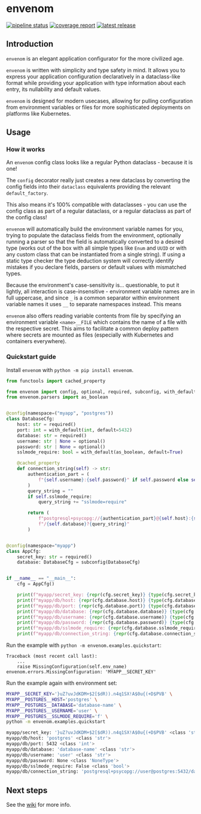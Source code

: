 <!-- `envenom` - an elegant application configurator for the more civilized age
Copyright (C) 2024-  Artur Ciesielski <artur.ciesielski@gmail.com>

This program is free software: you can redistribute it and/or modify
it under the terms of the GNU General Public License as published by
the Free Software Foundation, either version 3 of the License, or
(at your option) any later version.

This program is distributed in the hope that it will be useful,
but WITHOUT ANY WARRANTY; without even the implied warranty of
MERCHANTABILITY or FITNESS FOR A PARTICULAR PURPOSE.  See the
GNU General Public License for more details.

You should have received a copy of the GNU General Public License
along with this program.  If not, see <https://www.gnu.org/licenses/>. -->

# envenom

[![pipeline status](https://gitlab.com/python-arcana/envenom/badges/main/pipeline.svg)](https://gitlab.com/python-arcana/envenom/-/commits/main)
[![coverage report](https://gitlab.com/python-arcana/envenom/badges/main/coverage.svg)](https://gitlab.com/python-arcana/envenom/-/commits/main)
[![latest release](https://gitlab.com/python-arcana/envenom/-/badges/release.svg)](https://gitlab.com/python-arcana/envenom/-/releases)

## Introduction

`envenom` is an elegant application configurator for the more civilized age.

`envenom` is written with simplicity and type safety in mind. It allows
you to express your application configuration declaratively in a dataclass-like
format while providing your application with type information about each entry,
its nullability and default values.

`envenom` is designed for modern usecases, allowing for pulling configuration from
environment variables or files for more sophisticated deployments on platforms
like Kubernetes.

## Usage

### How it works

An `envenom` config class looks like a regular Python dataclass - because it is one!

The `config` decorator really just creates a new dataclass by converting the config
fields into their `dataclass` equivalents providing the relevant `default_factory`.

This also means it's 100% compatible with dataclasses - you can use the config class
as part of a regular dataclass, or a regular dataclass as part of the config class!

`envenom` will automatically build the environment variable names for you, trying to
populate the dataclass fields from the environment, optionally running a parser so that
the field is automatically converted to a desired type (works out of the box with all
simple types like `Enum` and `UUID` or with any custom class that can be instantiated
from a single string). If using a static type checker the type deduction system will
correctly identify mistakes if you declare fields, parsers or default values with
mismatched types.

Because the environment's case-sensitivity is... questionable, to put it lightly,
all interaction is case-insensitive - environment variable names are in full
uppercase, and since `_` is a common separator within environment variable names
it uses `__` to separate namespaces instead. This means

`envenom` also offers reading variable contents from file by specifying an environment
variable `<name>__FILE` which contains the name of a file with the respective secret.
This aims to facilitate a common deploy pattern where secrets are mounted as files
(especially with Kubernetes and containers everywhere).

### Quickstart guide

Install `envenom` with `python -m pip install envenom`.

```python
from functools import cached_property

from envenom import config, optional, required, subconfig, with_default
from envenom.parsers import as_boolean


@config(namespace=("myapp", "postgres"))
class DatabaseCfg:
    host: str = required()
    port: int = with_default(int, default=5432)
    database: str = required()
    username: str | None = optional()
    password: str | None = optional()
    sslmode_require: bool = with_default(as_boolean, default=True)

    @cached_property
    def connection_string(self) -> str:
        authentication_part = (
            f"{self.username}:{self.password}" if self.password else self.username
        )
        query_string = ""
        if self.sslmode_require:
            query_string += "sslmode=require"

        return (
            f"postgresql+psycopg://{authentication_part}@{self.host}:{self.port}"
            f"/{self.database}?{query_string}"
        )


@config(namespace="myapp")
class AppCfg:
    secret_key: str = required()
    database: DatabaseCfg = subconfig(DatabaseCfg)


if __name__ == "__main__":
    cfg = AppCfg()

    print(f"myapp/secret_key: {repr(cfg.secret_key)} {type(cfg.secret_key)}")
    print(f"myapp/db/host: {repr(cfg.database.host)} {type(cfg.database.host)}")
    print(f"myapp/db/port: {repr(cfg.database.port)} {type(cfg.database.port)}")
    print(f"myapp/db/database: {repr(cfg.database.database)} {type(cfg.database.database)}")
    print(f"myapp/db/username: {repr(cfg.database.username)} {type(cfg.database.username)}")
    print(f"myapp/db/password: {repr(cfg.database.password)} {type(cfg.database.password)}")
    print(f"myapp/db/sslmode_require: {repr(cfg.database.sslmode_require)} {type(cfg.database.sslmode_require)}")
    print(f"myapp/db/connection_string: {repr(cfg.database.connection_string)} {type(cfg.database.connection_string)}")
```

Run the example with `python -m envenom.examples.quickstart`:

```
Traceback (most recent call last):
    ...
    raise MissingConfiguration(self.env_name)
envenom.errors.MissingConfiguration: 'MYAPP__SECRET_KEY'
```

Run the example again with environment set:

```bash
MYAPP__SECRET_KEY='}uZ?uvJdKDM+$2[$dR)).n4q1SX!A$0u{(+D$PVB' \
MYAPP__POSTGRES__HOST='postgres' \
MYAPP__POSTGRES__DATABASE='database-name' \
MYAPP__POSTGRES__USERNAME='user' \
MYAPP__POSTGRES__SSLMODE_REQUIRE='f' \
python -m envenom.examples.quickstart
```

```bash
myapp/secret_key: '}uZ?uvJdKDM+$2[$dR)).n4q1SX!A$0u{(+D$PVB' <class 'str'>
myapp/db/host: 'postgres' <class 'str'>
myapp/db/port: 5432 <class 'int'>
myapp/db/database: 'database-name' <class 'str'>
myapp/db/username: 'user' <class 'str'>
myapp/db/password: None <class 'NoneType'>
myapp/db/sslmode_require: False <class 'bool'>
myapp/db/connection_string: 'postgresql+psycopg://user@postgres:5432/database-name?' <class 'str'>
```

## Next steps

See the [wiki](https://gitlab.com/python-arcana/envenom/-/wikis/Home) for more info.
